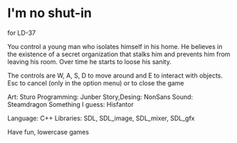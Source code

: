 # I'm no shut-in
for LD-37

You control a young man who isolates himself in his home. 
He believes in the existence of a secret organization that stalks him and prevents him from leaving his room. 
Over time he starts to loose his sanity. 

The controls are W, A, S, D to move around and E to interact with objects. 
Esc to cancel (only in the option menu) or to close the game 

Art: Sturo 
Programming: Junber 
Story,Desing: NonSans 
Sound: Steamdragon 
Something I guess: Hisfantor 

Language: C++ 
Libraries: SDL, SDL_image, SDL_mixer, SDL_gfx 

Have fun, lowercase games
